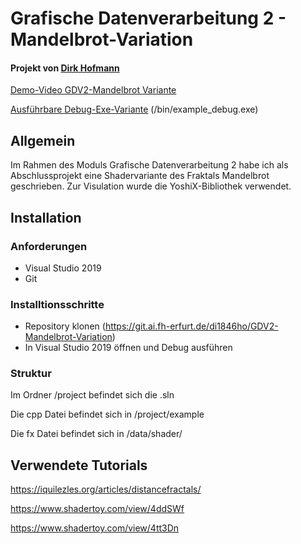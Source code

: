 # Grafische Datenverarbeitung 2 - Mandelbrot-Variation
#### Projekt von [Dirk Hofmann](https://git.ai.fh-erfurt.de/di1846ho)

[Demo-Video GDV2-Mandelbrot Variante](https://technischeunivers049-my.sharepoint.com/:v:/g/personal/dirk_hofmann_fhe_technischeunivers049_onmicrosoft_com/Eajb8H6WV0xLscFJBOCfeEgBX1f9zw47F8I5AfNOGflbng?e=6OjNCp)

[Ausführbare Debug-Exe-Variante](https://technischeunivers049-my.sharepoint.com/:f:/g/personal/dirk_hofmann_fhe_technischeunivers049_onmicrosoft_com/EiiDD5-r-a5FsDYKqhOoBwQBNXap-iojm1McD5uL9Yw4hw?e=BwfYpt) (/bin/example_debug.exe)

## Allgemein
Im Rahmen des Moduls Grafische Datenverarbeitung 2 habe ich als Abschlussprojekt eine Shadervariante des Fraktals Mandelbrot geschrieben. Zur Visulation wurde die YoshiX-Bibliothek verwendet.

## Installation

### Anforderungen

- Visual Studio 2019
- Git

### Installtionsschritte

- Repository klonen (https://git.ai.fh-erfurt.de/di1846ho/GDV2-Mandelbrot-Variation)
- In Visual Studio 2019 öffnen und Debug ausführen

### Struktur

Im Ordner /project befindet sich die .sln

Die cpp Datei befindet sich in /project/example

Die fx Datei befindet sich in /data/shader/

## Verwendete Tutorials

https://iquilezles.org/articles/distancefractals/

https://www.shadertoy.com/view/4ddSWf

https://www.shadertoy.com/view/4tt3Dn
